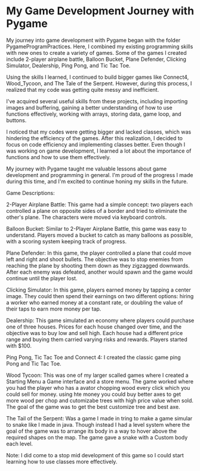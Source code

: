 # My Game Development Journey with Pygame
My journey into game development with Pygame began with the folder PygameProgramPractices. Here, I combined my existing programming skills with new ones to create a variety of games. Some of the games I created include 2-player airplane battle, Balloon Bucket, Plane Defender, Clicking Simulator, Dealership, Ping Pong, and Tic Tac Toe.

Using the skills I learned, I continued to build bigger games like Connect4, Wood_Tycoon, and The Tale of the Serpent. However, during this process, I realized that my code was getting quite messy and inefficient.

I've acquired several useful skills from these projects, including importing images and buffering, gaining a better understanding of how to use functions effectively, working with arrays, storing data, game loop, and buttons.

I noticed that my codes were getting bigger and lacked classes, which was hindering the efficiency of the games. After this realization, I decided to focus on code efficiency and implementing classes better. Even though I was working on game development, I learned a lot about the importance of functions and how to use them effectively.

My journey with Pygame taught me valuable lessons about game development and programming in general. I'm proud of the progress I made during this time, and I'm excited to continue honing my skills in the future.

Game Descriptions:

2-Player Airplane Battle:
This game had a simple concept: two players each controlled a plane on opposite sides of a border and tried to eliminate the other's plane. The characters were moved via keyboard controls.

Balloon Bucket:
Similar to 2-Player Airplane Battle, this game was easy to understand. Players moved a bucket to catch as many balloons as possible, with a scoring system keeping track of progress.

Plane Defender:
In this game, the player controlled a plane that could move left and right and shoot bullets. The objective was to stop enemies from reaching the plane by shooting them down as they zigzagged downwards. After each enemy was defeated, another would spawn and the game would continue until the player lost.

Clicking Simulator:
In this game, players earned money by tapping a center image. They could then spend their earnings on two different options: hiring a worker who earned money at a constant rate, or doubling the value of their taps to earn more money per tap.

Dealership:
This game simulated an economy where players could purchase one of three houses. Prices for each house changed over time, and the objective was to buy low and sell high. Each house had a different price range and buying them carried varying risks and rewards. Players started with $100.

Ping Pong, Tic Tac Toe and Connect 4:
I created the classic game ping Pong and Tic Tac Toe.

Wood Tycoon:
This was one of my larger scalled games where I created a Starting Menu a Game interface and a store menu. The game worked where you had the player who has a avator chopping wood every click which you could sell for money. using hte money you could buy better axes to get more wood per chop and cutomizabe trees with high price value when sold. The goal of the game was to get the best customize tree and best axe. 

The Tail of the Serpent:
Was a game I made in tring to make a game simular to snake like I made in java. Though instead I had a level system where the goal of the game was to arrange its body in a way to hover above the required shapes on the map. The game gave a snake with a Custom body each level. 

Note: I did come to a stop mid development of this game so I could start learning how to use classes more effectively.





